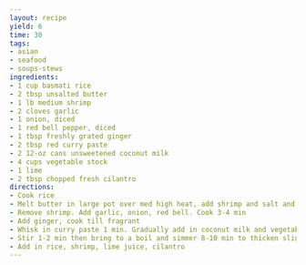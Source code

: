 ```yaml
---
layout: recipe
yield: 6
time: 30
tags:
- asian
- seafood
- soups-stews
ingredients:
- 1 cup basmati rice
- 2 tbsp unsalted butter
- 1 lb medium shrimp
- 2 cloves garlic
- 1 onion, diced
- 1 red bell pepper, diced
- 1 tbsp freshly grated ginger
- 2 tbsp red curry paste
- 2 12-oz cans unsweetened coconut milk
- 4 cups vegetable stock
- 1 lime
- 2 tbsp chopped fresh cilantro
directions:
- Cook rice
- Melt butter in large pot over med high heat, add shrimp and salt and pepper to taste. Cook till pink (3 min)
- Remove shrimp. Add garlic, onion, red bell. Cook 3-4 min
- Add ginger, cook till fragrant
- Whisk in curry paste 1 min. Gradually add in coconut milk and vegetable stock
- Stir 1-2 min then bring to a boil and simmer 8-10 min to thicken slightly
- Add in rice, shrimp, lime juice, cilantro
---
```

